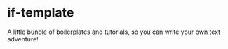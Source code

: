 # if-template
A little bundle of boilerplates and tutorials, so you can write your own text adventure!
